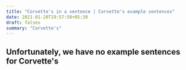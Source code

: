 ```yaml
---
title: "Corvette's in a sentence | Corvette's example sentences"
date: 2021-01-20T19:57:50+05:30
draft: falses
summary: "Corvette's"
---
```

## Unfortunately, we have no example sentences for Corvette's                 
